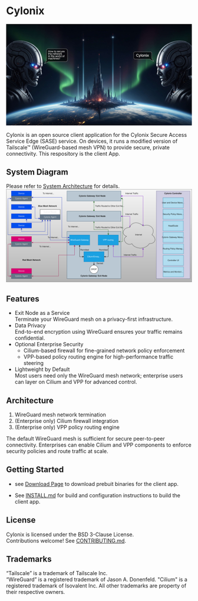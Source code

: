 # Cylonix

![Cylonix](./landing.jpeg)

Cylonix is an open source client application for the Cylonix Secure Access Service Edge (SASE) service. On devices, it runs a modified version of Tailscale™ (WireGuard-based mesh VPN) to provide secure, private connectivity. This respository is the client App.

## System Diagram

Please refer to [System Architecture](./system.md) for details.
![System](./system.svg)

## Features

- Exit Node as a Service  
  Terminate your WireGuard mesh on a privacy-first infrastructure.  
- Data Privacy  
  End-to-end encryption using WireGuard ensures your traffic remains confidential.  
- Optional Enterprise Security  
  - Cilium-based firewall for fine-grained network policy enforcement  
  - VPP-based policy routing engine for high-performance traffic steering  
- Lightweight by Default  
  Most users need only the WireGuard mesh network; enterprise users can layer on Cilium and VPP for advanced control.

## Architecture

1. WireGuard mesh network termination  
2. (Enterprise only) Cilium firewall integration  
3. (Enterprise only) VPP policy routing engine

The default WireGuard mesh is sufficient for secure peer-to-peer connectivity. Enterprises can enable Cilium and VPP components to enforce security policies and route traffic at scale.

## Getting Started

- see [Download Page](https://cylonix.io/web/view/cylonix/download.html) to download prebuit binaries for the client app.

- See [INSTALL.md](./INSTALL.md) for build and configuration instructions to build the client app.

## License

Cylonix is licensed under the BSD 3-Clause License.  
Contributions welcome! See [CONTRIBUTING.md](docs/CONTRIBUTING.md).

## Trademarks

“Tailscale” is a trademark of Tailscale Inc.  
“WireGuard” is a registered trademark of Jason A. Donenfeld.
"Cilium" is a registered trademark of Isovalent Inc.
All other trademarks are property of their respective owners.
